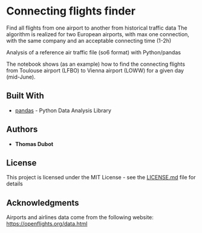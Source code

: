 # Connecting flights finder

Find all flights from one airport to another from historical traffic data
The algorithm is realized for two European airports, with max one connection, with the same company and an acceptable connecting time (1-2h)

Analysis of a reference air traffic file (so6 format) with Python/pandas

The notebook shows (as an example) how to find the connecting flights from Toulouse airport (LFBO) to Vienna airport (LOWW) for a given day (mid-June).

## Built With

* [pandas](https://pandas.pydata.org/) - Python Data Analysis Library

## Authors

* **Thomas Dubot** 

## License

This project is licensed under the MIT License - see the [LICENSE.md](LICENSE.md) file for details

## Acknowledgments

Airports and airlines data come from the following website: https://openflights.org/data.html

